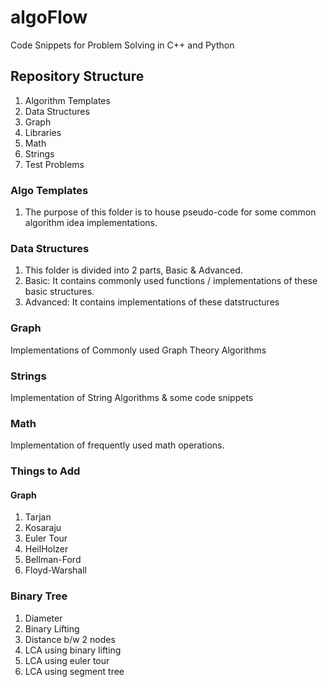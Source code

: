 # algoFlow
Code Snippets for Problem Solving in C++ and Python

## Repository Structure
1. Algorithm Templates
2. Data Structures 
3. Graph
4. Libraries
5. Math
6. Strings
7. Test Problems

### Algo Templates
1. The purpose of this folder is to house pseudo-code for some common algorithm idea implementations.



### Data Structures
1. This folder is divided into 2 parts, Basic & Advanced.
2. Basic: It contains commonly used functions / implementations of these basic structures.
3. Advanced: It contains implementations of these datstructures 

### Graph
Implementations of Commonly used Graph Theory Algorithms 

### Strings
Implementation of String Algorithms & some code snippets

### Math   
Implementation of frequently used math operations.

### Things to Add

#### Graph
1. Tarjan
2. Kosaraju
3. Euler Tour
4. HeilHolzer
5. Bellman-Ford
6. Floyd-Warshall

### Binary Tree
1. Diameter
2. Binary Lifting
3. Distance b/w 2 nodes
4. LCA using binary lifting
5. LCA using euler tour
6. LCA using segment tree
